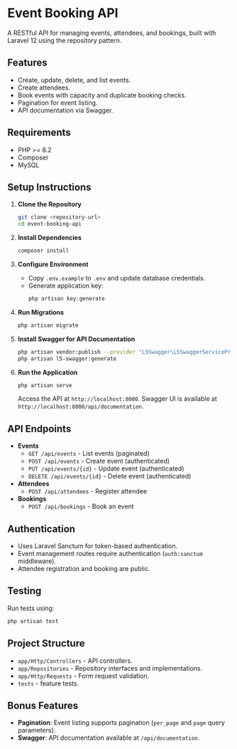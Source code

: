 # Event Booking API

A RESTful API for managing events, attendees, and bookings, built with Laravel 12 using the repository pattern.

## Features
- Create, update, delete, and list events.
- Create attendees.
- Book events with capacity and duplicate booking checks.
- Pagination for event listing.
- API documentation via Swagger.

## Requirements
- PHP >= 8.2
- Composer
- MySQL

## Setup Instructions

1. **Clone the Repository**
   ```bash
   git clone <repository-url>
   cd event-booking-api
   ```

2. **Install Dependencies**
   ```bash
   composer install
   ```

3. **Configure Environment**
   - Copy `.env.example` to `.env` and update database credentials.
   - Generate application key:
     ```bash
     php artisan key:generate
     ```

4. **Run Migrations**
   ```bash
   php artisan migrate
   ```

5. **Install Swagger for API Documentation**
   ```bash
   php artisan vendor:publish --provider "L5Swagger\L5SwaggerServiceProvider"
   php artisan l5-swagger:generate
   ```

6. **Run the Application**
   ```bash
   php artisan serve
   ```
   Access the API at `http://localhost:8000`. Swagger UI is available at `http://localhost:8000/api/documentation`.

## API Endpoints
- **Events**
  - `GET /api/events` - List events (paginated)
  - `POST /api/events` - Create event (authenticated)
  - `PUT /api/events/{id}` - Update event (authenticated)
  - `DELETE /api/events/{id}` - Delete event (authenticated)
- **Attendees**
  - `POST /api/attendees` - Register attendee
- **Bookings**
  - `POST /api/bookings` - Book an event

## Authentication
- Uses Laravel Sanctum for token-based authentication.
- Event management routes require authentication (`auth:sanctum` middleware).
- Attendee registration and booking are public.

## Testing
Run tests using:
```bash
php artisan test
```

## Project Structure
- `app/Http/Controllers` - API controllers.
- `app/Repositories` - Repository interfaces and implementations.
- `app/Http/Requests` - Form request validation.
- `tests` - feature tests.

## Bonus Features
- **Pagination**: Event listing supports pagination (`per_page` and `page` query parameters).
- **Swagger**: API documentation available at `/api/documentation`.